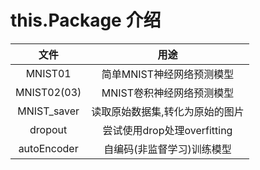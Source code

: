# this.Package 介绍
|文件 | 用途|
| :--: | :--: |
| MNIST01 | 简单MNIST神经网络预测模型 |
| MNIST02(03) | MNIST卷积神经网络预测模型 | 
| MNIST_saver | 读取原始数据集,转化为原始的图片 |
| dropout | 尝试使用drop处理overfitting |
| autoEncoder | 自编码(非监督学习)训练模型 |
